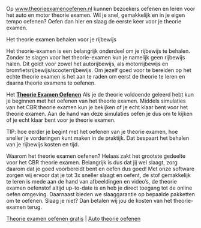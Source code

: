 Op www.theorieexamenoefenen.nl kunnen bezoekers oefenen en leren voor
het auto en motor theorie examen. Wil je snel, gemakkelijk en in je
eigen tempo oefenen? Oefen dan hier en slaag de eerste keer voor je
theorie examen.

Het theorie examen behalen voor je rijbewijs

Het theorie-examen is een belangrijk onderdeel om je rijbewijs te
behalen. Zonder te slagen voor het theorie-examen kun je namelijk geen
rijbewijs halen. Dit geldt voor zowel het autorijbewijs, als
motorrijbewijs en bromfietsrijbewijs/scooterrijbewijs. Om jezelf goed
voor te bereiden op het echte theorie examen is het aan te raden om
eerst de theorie te leren en daarna theorie examens te oefenen.

Het **[Theorie Examen Oefenen](https://www.theorieexamenoefenen.nl/)**
Als je de theorie voldoende geleerd hebt kun je beginnen met het oefenen
van het theorie examen. Middels simulaties van het CBR theorie examen
kun je bekijken of je echt klaar bent voor het theorie examen. Aan de
hand van deze simulaties oefen je dus om te kijken of je echt klaar bent
voor je theorie examen.

TIP: hoe eerder je begint met het oefenen van je theorie examen, hoe
sneller je vorderingen kunt maken in de praktijk. Dat bespaart het
behalen van je rijbewijs kosten en tijd.

Waarom het theorie examen oefenen? Helaas zakt het grootste gedeelte
voor het CBR theorie examen. Belangrijk is dus dat jij wel slaagt, zorg
daarom dat je goed voorbereidt bent en oefen dus goed! Met onze software
zorgen wij ervoor dat je tot 3x sneller slaagt en oefent, de stof
gemakkelijk te leren is mede aan de hand van afbeeldingen en video’s, de
theorie examen oefenstof altijd up-to-date is en heb je direct toegang
tot de online oefen omgeving. Daarnaast bieden we slaaggarantie op
bepaalde pakketten om te oefenen. Slaag je niet? Dan betalen wij jou de
kosten van het theorie-examen terug.

[Theorie examen oefenen gratis](https://www.theorieexamenoefenen.nl/) \|
[Auto theorie oefenen](https://www.theorieexamenoefenen.nl/)
